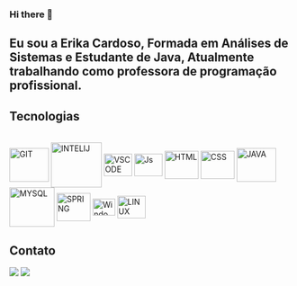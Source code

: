 ### Hi there 👋
## Eu sou a Erika Cardoso, Formada em Análises de Sistemas e Estudante de Java, Atualmente trabalhando como professora de programação profissional.
<div align="center">
  <a href="https://github.com/erikancardoso"></a> 
</div>

## Tecnologias
<div style="display: inline_block"><br>
  <img align="center" alt="GIT" height="60" width="70" src="https://cdn.jsdelivr.net/gh/devicons/devicon/icons/git/git-original-wordmark.svg" /> 
  <img align="center" alt="INTELIJ" height="80" width="90" src="https://cdn.jsdelivr.net/gh/devicons/devicon/icons/intellij/intellij-original-wordmark.svg"/> 
  <img align="center" alt="VSCODE" height="40" width="50" src="https://cdn.jsdelivr.net/gh/devicons/devicon/icons/vscode/vscode-original-wordmark.svg" />
  <img align="center" alt="Js" height="40" width="50" src="https://cdn.jsdelivr.net/gh/devicons/devicon/icons/javascript/javascript-plain.svg"/>        
  <img align="center" alt="HTML" height="50" width="60" src="https://cdn.jsdelivr.net/gh/devicons/devicon/icons/html5/html5-plain-wordmark.svg" />     
  <img align="center" alt="CSS"  height="50" width="60"src="https://cdn.jsdelivr.net/gh/devicons/devicon/icons/css3/css3-plain-wordmark.svg" />
  <img align="center" alt="JAVA" height="60" width="70" src="https://cdn.jsdelivr.net/gh/devicons/devicon/icons/java/java-original-wordmark.svg" />         
  <img align="center" alt="MYSQL" height="70" width="80" src="https://cdn.jsdelivr.net/gh/devicons/devicon/icons/mysql/mysql-original-wordmark.svg" />        
  <img align="center" alt="SPRING" height="50" width="60" src="https://cdn.jsdelivr.net/gh/devicons/devicon/icons/spring/spring-original-wordmark.svg"/>
  <img align="center" alt="Windowa" height="30" width="40" src="https://cdn.jsdelivr.net/gh/devicons/devicon/icons/windows8/windows8-original.svg" />
  <img align="center" alt="LINUX" height="40" width="50" src="https://cdn.jsdelivr.net/gh/devicons/devicon/icons/linux/linux-original.svg" />       
</div>
  
  ## Contato
 <div> 
 <a href="https://www.linkedin.com/in/erikancardoso/" target="_blank"><img src="https://img.shields.io/badge/-LinkedIn-%230077B5?style=for-the-badge&logo=linkedin&logoColor=white" target="_blank"></a> 
 <a href = "mailto:erikacardcont@gmail.com"><img src="https://img.shields.io/badge/-Gmail-%23333?style=for-the-badge&logo=gmail&logoColor=white" target="_blank"></a>   
</div>

                               
          

          
          
